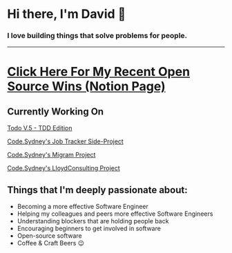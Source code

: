 
# Hi there, I'm David 👋

### I love building things that solve problems for people.

---

# [Click Here For My Recent Open Source Wins (Notion Page)](https://teeang2.notion.site/OSS-Brag-Document-David-Taing-2a67c6e4ef314a2e9fd792d4ae6e69ae)

## Currently Working On

[Todo V.5 - TDD Edition](https://github.com/codesydney/job-tracker)

[Code.Sydney's Job Tracker Side-Project](https://github.com/codesydney/job-tracker)

[Code.Sydney's Migram Project](https://github.com/codesydney/migram-frontend)

[Code.Sydney's LloydConsulting Project](https://github.com/codesydney/lloydconsulting)

## Things that I'm deeply passionate about:
- Becoming a more effective Software Engineer
- Helping my colleagues and peers more effective Software Engineers
- Understanding blockers that are holding people back
- Encouraging beginners to get involved in software
- Open-source software
- Coffee & Craft Beers 😉
